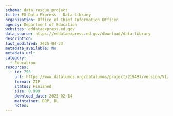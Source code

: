 ```yaml
---
schema: data_rescue_project 
title: ED Data Express - Data Library
organization: Office of Chief Information Officer
agency: Department of Education
websites: eddataexpress.ed.gov
data_source: https://eddataexpress.ed.gov/download/data-library
description: 
last_modified: 2025-04-23
metadata_available: No
metadata_url: 
category:
  - Education 
resources:
  - id: 793
    url: https://www.datalumos.org/datalumos/project/219487/version/V1/view
    format: ZIP
    status: Finished
    size: 0.999
    download_date: 2025-02-14
    maintainer: DRP, DL
    notes: 
---
```

